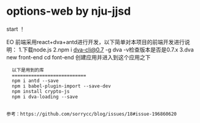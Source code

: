 # options-web by nju-jjsd
start ！

EO 前端采用react+dva+antd进行开发，以下简单对本项目的前端开发进行说明：
    1.下载node.js
    2.npm i dva-cli@0.7 -g
      dva -v检查版本是否是0.7.x
    3.dva new front-end
      cd font-end
      创建应用并进入到这个应用之下
      
      以下是用到的库
      ===========================
      npm i antd --save
      npm i babel-plugin-import --save-dev
      npm install crypto-js
      npm i dva-loading --save
      
   
    参考：https://github.com/sorrycc/blog/issues/18#issue-196860620    
